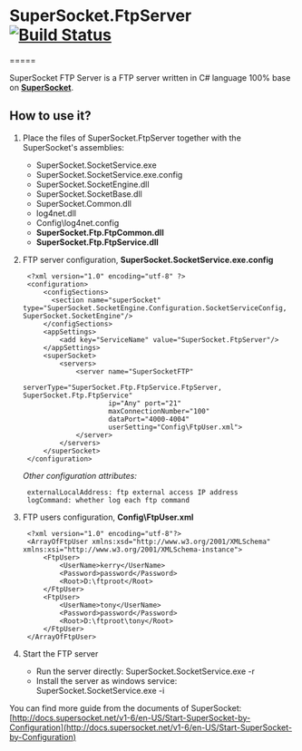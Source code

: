 # SuperSocket.FtpServer [![Build Status](https://travis-ci.org/kerryjiang/SuperSocket.FtpServer.svg?branch=master)](https://travis-ci.org/kerryjiang/SuperSocket.FtpServer)
=====

SuperSocket FTP Server is a FTP server written in C# language 100% base on **[SuperSocket](http://docs.supersocket.net/ "SuperSocket")**.

## How to use it? ##

1. Place the files of SuperSocket.FtpServer together with the SuperSocket's assemblies:

	* SuperSocket.SocketService.exe
	* SuperSocket.SocketService.exe.config
	* SuperSocket.SocketEngine.dll
	* SuperSocket.SocketBase.dll
	* SuperSocket.Common.dll
	* log4net.dll
	* Config\log4net.config
	* **SuperSocket.Ftp.FtpCommon.dll**
	* **SuperSocket.Ftp.FtpService.dll**


2. FTP server configuration, **SuperSocket.SocketService.exe.config**


		<?xml version="1.0" encoding="utf-8" ?>
		<configuration>
		    <configSections>
		      <section name="superSocket" type="SuperSocket.SocketEngine.Configuration.SocketServiceConfig, SuperSocket.SocketEngine"/>
		    </configSections>
		    <appSettings>
		        <add key="ServiceName" value="SuperSocket.FtpServer"/>
		    </appSettings>
		    <superSocket>
		        <servers>
		            <server name="SuperSocketFTP"
		                    serverType="SuperSocket.Ftp.FtpService.FtpServer, SuperSocket.Ftp.FtpService"
		                    ip="Any" port="21"
		                    maxConnectionNumber="100"
		                    dataPort="4000-4004"
                            userSetting="Config\FtpUser.xml">
		            </server>
		        </servers>
		    </superSocket>
		</configuration>


	*Other configuration attributes:*

		externalLocalAddress: ftp external access IP address
		logCommand: whether log each ftp command


3. FTP users configuration, **Config\FtpUser.xml**

		<?xml version="1.0" encoding="utf-8"?>
		<ArrayOfFtpUser xmlns:xsd="http://www.w3.org/2001/XMLSchema" xmlns:xsi="http://www.w3.org/2001/XMLSchema-instance">
			<FtpUser>
				<UserName>kerry</UserName>
				<Password>password</Password>
				<Root>D:\ftproot</Root>
			</FtpUser>
			<FtpUser>
				<UserName>tony</UserName>
				<Password>password</Password>
				<Root>D:\ftproot\tony</Root>
			</FtpUser>
		</ArrayOfFtpUser>


4. Start the FTP server

	* Run the server directly: SuperSocket.SocketService.exe -r
	* Install the server as windows service: SuperSocket.SocketService.exe -i


You can find more guide from the documents of SuperSocket:
[http://docs.supersocket.net/v1-6/en-US/Start-SuperSocket-by-Configuration](http://docs.supersocket.net/v1-6/en-US/Start-SuperSocket-by-Configuration)









